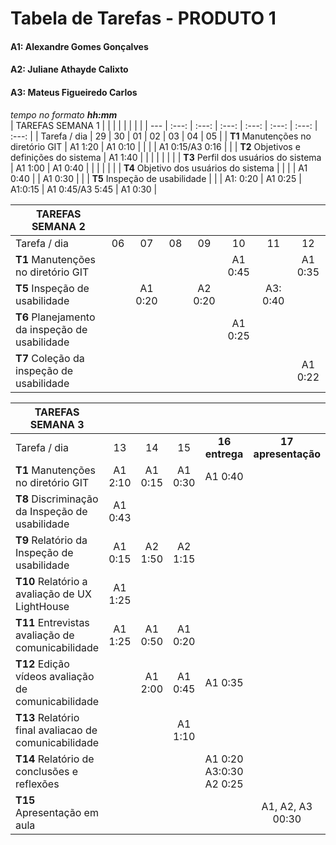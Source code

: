 # Tabela de Tarefas - **PRODUTO 1**

#### A1: Alexandre Gomes Gonçalves
#### A2: Juliane Athayde Calixto
#### A3: Mateus Figueiredo Carlos

*tempo no formato **hh:mm***<br />
| TAREFAS SEMANA 1                                |          |          |          |          |          |          |          |
|        ---                                      | :---:    | :---:    | :---:    | :---:    | :---:    | :---:    | :---:    |
| Tarefa / dia                                    | 29       | 30       | 01       | 02       | 03       | 04       | 05       |
| **T1** Manutenções no diretório GIT             | A1 1:20  | A1 0:10  |          |          |          | A1 0:15/A3 0:16  |          |
| **T2** Objetivos e definições do sistema        | A1 1:40  |          |          |          |          |          |          |
| **T3** Perfil dos usuários do sistema           | A1 1:00  | A1 0:40  |          |          |          |          |          |
| **T4** Objetivo dos usuários do sistema         |          |          |          | A1 0:40  |          | A1 0:30  |          |
| **T5** Inspeção de usabilidade                  |          |          | A1: 0:20 | A1 0:25  | A1:0:15  | A1 0:45/A3 5:45  | A1 0:30  |

| TAREFAS SEMANA 2                                |          |          |          |          |          |          |          |
|        ---                                      | :---:    | :---:    | :---:    | :---:    | :---:    | :---:    | :---:    |
| Tarefa / dia                                    | 06       | 07       | 08       | 09       | 10       | 11       | 12       |
| **T1** Manutenções no diretório GIT             |          |          |          |          | A1 0:45  |          | A1 0:35  |
| **T5** Inspeção de usabilidade                  |          | A1 0:20  |          |   A2 0:20     |          | A3: 0:40         |          |
| **T6** Planejamento da inspeção de usabilidade  |          |          |          |          | A1 0:25  |          |          |
| **T7** Coleção da inspeção de usabilidade       |          |          |          |          |          |          | A1 0:22  |

| TAREFAS SEMANA 3                                      |          |          |          |                |                     |
|        ---                                            | :---:    | :---:    | :---:    | :---:          | :---:               |
| Tarefa / dia                                          | 13       | 14       | 15       | **16 entrega** | **17 apresentação** |
| **T1** Manutenções no diretório GIT                   | A1 2:10  | A1 0:15  | A1 0:30  | A1 0:40        |                     |
| **T8** Discriminação da Inspeção de usabilidade       | A1 0:43  |          |          |                |                     |
| **T9** Relatório da Inspeção de usabilidade           | A1 0:15  |  A2 1:50    |  A2 1:15      |                |                     |
| **T10** Relatório a avaliação de UX LightHouse        | A1 1:25  |          |          |                |                     |
| **T11** Entrevistas avaliação de comunicabilidade     | A1 1:25  | A1 0:50  | A1 0:20  |                |                     |
| **T12** Edição vídeos avaliação de comunicabilidade   |          | A1 2:00  | A1 0:45  | A1 0:35        |                     |
| **T13** Relatório final avaliacao de comunicabilidade |          |          | A1 1:10  |                |                     |
| **T14** Relatório de conclusões e reflexões           |          |          |          | A1 0:20    A3:0:30  A2 0:25 |                     |
| **T15** Apresentação em aula                          |          |          |          |                | A1, A2, A3 00:30    |
